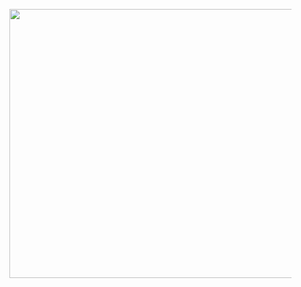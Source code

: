 <p align="center">
  <img width="855" height="480" src="https://github.com/ivantiIlyaoi/ivantiIlyaoi/blob/main/doomedyaoi.gif?raw=true">
</p> 

